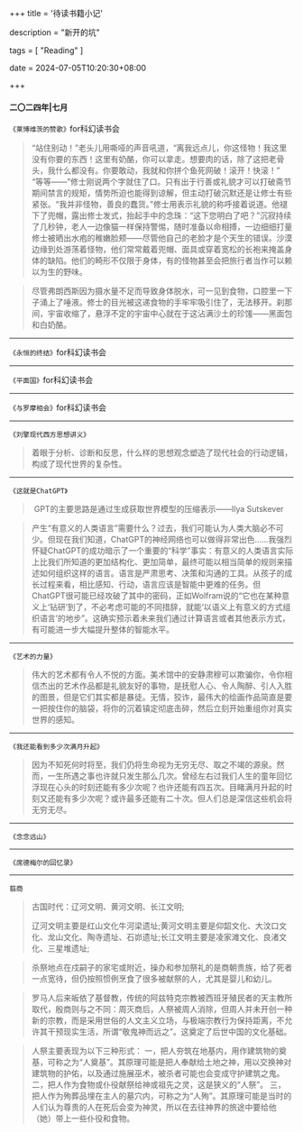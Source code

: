 +++
title = '待读书籍小记'

description = "新开的坑"

tags = [ "Reading" ]

date = 2024-07-05T10:20:30+08:00

+++

#### 二〇二四年|七月

`《莱博维茨的赞歌》`for科幻读书会

> ​	“站住别动！”老头儿用嘶哑的声音吼道，“离我远点儿，你这怪物！我这里没有你要的东西！这里有奶酪，你可以拿走。想要肉的话，除了这把老骨头，我什么都没有。你要敢动，我就和你拼个鱼死网破！滚开！快滚！”
> “等等——”修士刚说两个字就住了口。只有出于行善或礼貌才可以打破斋节期间禁言的规矩，情势所迫也能得到谅解，但主动打破沉默还是让修士有些紧张。
> ​	“我并非怪物，善良的蠢货。”修士用表示礼貌的称呼接着说道。他褪下了兜帽，露出修士发式，抬起手中的念珠：“这下您明白了吧？”
> ​	沉寂持续了几秒钟，老人一边像猫一样保持警惕，随时准备以命相搏，一边细细打量修士被晒出水疱的稚嫩脸颊——尽管他自己的老脸才是个天生的错误。沙漠边缘到处游荡着怪物，他们常常戴着兜帽、面具或穿着宽松的长袍来掩盖身体的缺陷。他们的畸形不仅限于身体，有的怪物甚至会把旅行者当作可以赖以为生的野味。

> ​	尽管弗朗西斯因为摄水量不足而导致身体脱水，可一见到食物，口腔里一下子涌上了唾液。修士的目光被这递食物的手牢牢吸引住了，无法移开。刹那间，宇宙收缩了，悬浮不定的宇宙中心就在于这沾满沙土的珍馐——黑面包和白奶酪。

------

`《永恒的终结》`for科幻读书会

------

`《平面国》`for科幻读书会

------

`《与罗摩相会》`for科幻读书会

------

`《刘擎现代西方思想讲义》`

> ​	着眼于分析、诊断和反思，什么样的思想观念塑造了现代社会的行动逻辑，构成了现代世界的复杂性。

------

`《这就是ChatGPT》`

> ​	GPT的主要思路是通过生成获取世界模型的压缩表示——Ilya Sutskever

> ​	产生“有意义的人类语言”需要什么？过去，我们可能认为人类大脑必不可少。但现在我们知道，ChatGPT的神经网络也可以做得非常出色……我强烈怀疑ChatGPT的成功暗示了一个重要的“科学”事实：有意义的人类语言实际上比我们所知道的更加结构化、更加简单，最终可能以相当简单的规则来描述如何组织这样的语言。
> ​	语言是严肃思考、决策和沟通的工具。从孩子的成长过程来看，相比感知、行动，语言应该是智能中更难的任务。但ChatGPT很可能已经攻破了其中的密码，正如Wolfram说的“它也在某种意义上‘钻研’到了，不必考虑可能的不同措辞，就能‘以语义上有意义的方式组织语言’的地步”。这确实预示着未来我们通过计算语言或者其他表示方式，有可能进一步大幅提升整体的智能水平。

------

`《艺术的力量》`

> ​	伟大的艺术都有令人不悦的方面。美术馆中的安静肃穆可以欺骗你，令你相信杰出的艺术作品都是礼貌友好的事物，是抚慰人心、令人陶醉、引人入胜的图景，但是它们其实都是暴徒。无情，狡诈，最伟大的绘画作品简直是要一把按住你的脑袋，将你的沉着镇定彻底击碎，然后立刻开始重组你对真实世界的感知。

------

`《我还能看到多少次满月升起》`

> ​	因为不知死何时将至，我们仍将生命视为无穷无尽、取之不竭的源泉。然而，一生所遇之事也许就只发生那么几次。曾经左右过我们人生的童年回忆浮现在心头的时刻还能有多少次呢？也许还能有四五次。目睹满月升起的时刻又还能有多少次呢？或许最多还能有二十次。但人们总是深信这些机会将无穷无尽。

------

`《念念远山》`

------

`《席德梅尔的回忆录》`

------

`翦商`

> 古国时代：辽河文明、黄河文明、长江文明;
>
> 辽河文明主要是红山文化牛河梁遗址;黄河文明主要是仰韶文化、大汶口文化、龙山文化、陶寺遗址、石峁遗址;长江文明主要是凌家滩文化、良渚文化、三星堆遗址;

> 杀祭地点在戍嗣子的家宅或附近，操办和参加祭礼的是商朝贵族，给了死者一点宽待，但仍按照惯例烹食了很多被献祭的人，尤其是婴儿和幼儿。

> 罗马人后来皈依了基督教，传统的阿兹特克宗教被西班牙殖民者的天主教所取代，殷商则与之不同：周灭商后，人祭被周人消除，但周人并未开创一种新的宗教，而是采用世俗的人文主义立场，与极端宗教行为保持距离，不允许其干预现实生活，所谓“敬鬼神而远之”。这奠定了后世中国的文化基础。

> 人祭主要表现为以下三种形式： 一，把人夯筑在地基内，用作建筑物的奠基，可称之为“人奠基”。其原理可能是把人奉献给土地之神，用以交换神对建筑物的护佑，以及通过施展巫术，被杀者可能也会变成守护建筑之鬼。 二，把人作为食物或仆役献祭给神或祖先之灵，这是狭义的“人祭”。 三，把人作为殉葬品埋在主人的墓穴内，可称之为“人殉”。其原理可能是当时的人们认为尊贵的人在死后会变为神灵，所以在去往神界的旅途中要给他（她）带上一些仆役和食物。
